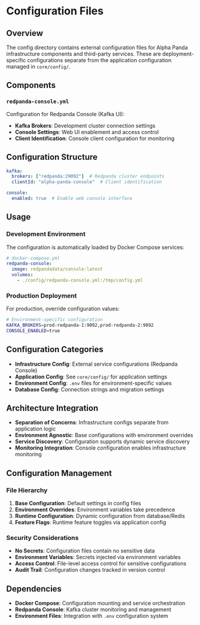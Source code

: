 # Configuration Files

## Overview

The config directory contains external configuration files for Alpha Panda infrastructure components and third-party services. These are deployment-specific configurations separate from the application configuration managed in `core/config/`.

## Components

### `redpanda-console.yml`
Configuration for Redpanda Console (Kafka UI):

- **Kafka Brokers**: Development cluster connection settings
- **Console Settings**: Web UI enablement and access control
- **Client Identification**: Console client configuration for monitoring

## Configuration Structure

```yaml
kafka:
  brokers: ["redpanda:29092"]  # Redpanda cluster endpoints
  clientId: "alpha-panda-console"  # Client identification

console:
  enabled: true  # Enable web console interface
```

## Usage

### Development Environment
The configuration is automatically loaded by Docker Compose services:

```yaml
# docker-compose.yml
redpanda-console:
  image: redpandadata/console:latest
  volumes:
    - ./config/redpanda-console.yml:/tmp/config.yml
```

### Production Deployment
For production, override configuration values:

```bash
# Environment-specific configuration
KAFKA_BROKERS=prod-redpanda-1:9092,prod-redpanda-2:9092
CONSOLE_ENABLED=true
```

## Configuration Categories

- **Infrastructure Config**: External service configurations (Redpanda Console)
- **Application Config**: See `core/config/` for application settings
- **Environment Config**: `.env` files for environment-specific values
- **Database Config**: Connection strings and migration settings

## Architecture Integration

- **Separation of Concerns**: Infrastructure configs separate from application logic
- **Environment Agnostic**: Base configurations with environment overrides
- **Service Discovery**: Configuration supports dynamic service discovery
- **Monitoring Integration**: Console configuration enables infrastructure monitoring

## Configuration Management

### File Hierarchy
1. **Base Configuration**: Default settings in config files
2. **Environment Overrides**: Environment variables take precedence
3. **Runtime Configuration**: Dynamic configuration from database/Redis
4. **Feature Flags**: Runtime feature toggles via application config

### Security Considerations
- **No Secrets**: Configuration files contain no sensitive data
- **Environment Variables**: Secrets injected via environment variables
- **Access Control**: File-level access control for sensitive configurations
- **Audit Trail**: Configuration changes tracked in version control

## Dependencies

- **Docker Compose**: Configuration mounting and service orchestration
- **Redpanda Console**: Kafka cluster monitoring and management
- **Environment Files**: Integration with `.env` configuration system